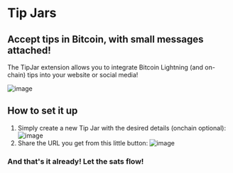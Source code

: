 <h1>Tip Jars</h1>
<h2>Accept tips in Bitcoin, with small messages attached!</h2>
The TipJar extension allows you to integrate Bitcoin Lightning (and on-chain) tips into your website or social media!

![image](https://user-images.githubusercontent.com/28876473/134997129-c2f3f13c-a65d-42ed-a9c4-8a1da569d74f.png)

<h2>How to set it up</h2>

1. Simply create a new Tip Jar with the desired details (onchain optional):
![image](https://user-images.githubusercontent.com/28876473/134996842-ec2f2783-2eef-4671-8eaf-023713865512.png)
1. Share the URL you get from this little button:
![image](https://user-images.githubusercontent.com/28876473/134996973-f8ed4632-ea2f-4b62-83f1-1e4c6b6c91fa.png)


<h3>And that's it already! Let the sats flow!</h3>
